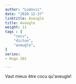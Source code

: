 ```yaml
---
author: "Ludovic"
date: "2020-12-27"
linktitle: Aveugle 
title: Aveugle
weight: 11
tags : [
    "cocu",
    "dicton",
    "aveugle",
]
series:
- Hugo 101

---
```


Vaut mieux être cocu qu'aveugle!
